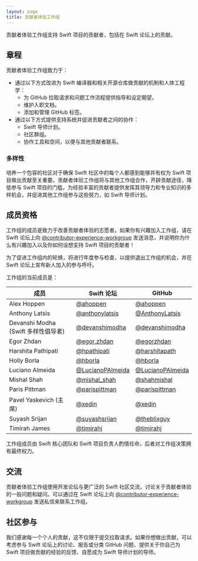 ```yaml
---
layout: page
title: 贡献者体验工作组
---
```


贡献者体验工作组支持 Swift 项目的贡献者，包括在 Swift 论坛上的贡献。

## 章程

贡献者体验工作组致力于：
- 通过以下方式改进为 Swift 编译器和相关开源仓库做贡献的机制和人体工程学：
  - 为 GitHub 拉取请求和问题工作流程提供指导和设定期望。
  - 维护入职文档。
  - 添加和管理 GitHub 标签。
- 通过以下方式提供支持系统并促进贡献者之间的协作：
  - Swift 导师计划。
  - 社区群组。
  - 协作工具和空间，以便与其他贡献者联系。

### 多样性

培养一个包容的社区对于确保 Swift 社区中的每个人都感到能够并有权为 Swift 项目做出贡献至关重要。贡献者体验工作组将与其他工作组合作，开辟贡献途径，降低参与 Swift 项目的门槛，为经验丰富的贡献者提供发挥其领导力和专业知识的多样机会，并促进其他工作组参与这些努力，如 Swift 导师计划。

## 成员资格
工作组的成员是致力于改善贡献者体验的志愿者。如果你有兴趣加入工作组，请在 Swift 论坛上向 [@contributor-experience-workgroup](https://forums.swift.org/g/contributor-experience-workgroup) 发送消息，并说明你为什么有兴趣加入以及你如何设想支持 Swift 项目的贡献者！

为了促进工作组内的轮换，将进行年度参与检查，以提供退出工作组的机会，并在 Swift 论坛上宣布新人加入的参与呼吁。

工作组的当前成员是：

<table>
  <thead>
    <tr>
      <th>成员</th>
      <th>Swift 论坛</th>
      <th>GitHub</th>
    </tr>
  </thead>
  <tbody>
    <tr>
      <td>Alex Hoppen</td>
      <td><a href="https://forums.swift.org/u/ahoppen">@ahoppen</a></td>
      <td><a href="https://github.com/ahoppen">@ahoppen</a></td>
    </tr>
    <tr>
      <td>Anthony Latsis</td>
      <td><a href="https://forums.swift.org/u/anthonylatsis">@anthonylatsis</a></td>
      <td><a href="https://github.com/AnthonyLatsis">@AnthonyLatsis</a></td>
    </tr>
    <tr>
      <td>Devanshi Modha (Swift 多样性倡导者)</td>
      <td><a href="https://forums.swift.org/u/devanshimodha">@devanshimodha</a></td>
      <td><a href="https://github.com/devanshimodha">@devanshimodha</a></td>
    </tr>
    <tr>
      <td>Egor Zhdan</td>
      <td><a href="https://forums.swift.org/u/egor.zhdan">@egor.zhdan</a></td>
      <td><a href="https://github.com/egorzhdan">@egorzhdan</a></td>
    </tr>
    <tr>
      <td>Harshita Pathipati</td>
      <td><a href="https://forums.swift.org/u/hpathipati">@hpathipati</a></td>
      <td><a href="https://github.com/harshitapath">@harshitapath</a></td>
    </tr>
    <tr>
      <td>Holly Borla</td>
      <td><a href="https://forums.swift.org/u/hborla">@hborla</a></td>
      <td><a href="https://github.com/hborla">@hborla</a></td>
    </tr>
    <tr>
      <td>Luciano Almeida</td>
      <td><a href="https://forums.swift.org/u/LucianoPAlmeida">@LucianoPAlmeida</a></td>
      <td><a href="https://github.com/LucianoPAlmeida">@LucianoPAlmeida</a></td>
    </tr>
    <tr>
      <td>Mishal Shah</td>
      <td><a href="https://forums.swift.org/u/mishal_shah">@mishal_shah</a></td>
      <td><a href="https://github.com/shahmishal">@shahmishal</a></td>
    </tr>
    <tr>
      <td>Paris Pittman</td>
      <td><a href="https://forums.swift.org/u/parispittman">@parispittman</a></td>
      <td><a href="https://github.com/parispittman">@parispittman</a></td>
    </tr>
    <tr>
      <td>Pavel Yaskevich (主席)</td>
      <td><a href="https://forums.swift.org/u/xedin">@xedin</a></td>
      <td><a href="https://github.com/xedin">@xedin</a></td>
    </tr>
    <tr>
      <td>Suyash Srijan</td>
      <td><a href="https://forums.swift.org/u/suyashsrijan">@suyashsrijan</a></td>
      <td><a href="https://github.com/theblixguy">@theblixguy</a></td>
    </tr>
    <tr>
      <td>Timirah James</td>
      <td><a href="https://forums.swift.org/u/timirahj">@timirahj</a></td>
      <td><a href="https://github.com/timirahj">@timirahj</a></td>
    </tr>
  </tbody>
</table>

工作组成员由 Swift 核心团队和 Swift 项目负责人酌情任命，后者对工作组决策拥有最终权力。

## 交流

贡献者体验工作组使用开发论坛与更广泛的 Swift 社区交流，讨论关于贡献者体验的一般问题和疑问。可以通过在 Swift 论坛上向 [@contributor-experience-workgroup](https://forums.swift.org/g/contributor-experience-workgroup) 发送私信来联系工作组。

## 社区参与

我们感谢每一个个人的贡献，这不仅限于提交拉取请求。如果你想做出贡献，可以考虑参与 Swift 论坛上的讨论、报告或分类 GitHub 问题、提供关于你自己为 Swift 项目做贡献的经验的反馈、自愿成为 Swift 导师计划的导师。
